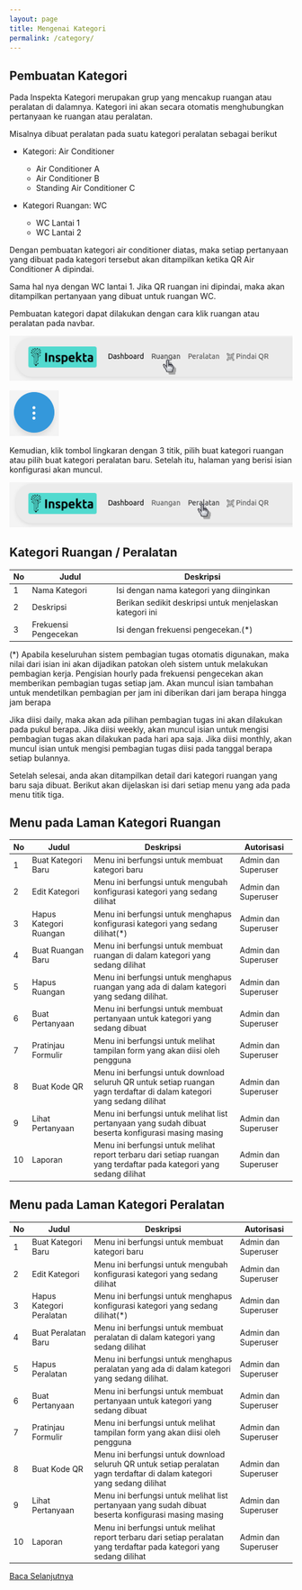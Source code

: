 ```yaml
---
layout: page
title: Mengenai Kategori
permalink: /category/
---
```


## Pembuatan Kategori


Pada Inspekta Kategori merupakan grup yang mencakup ruangan atau peralatan di dalamnya. Kategori ini akan secara otomatis menghubungkan pertanyaan ke ruangan atau peralatan.

Misalnya dibuat peralatan pada suatu kategori peralatan sebagai berikut

* Kategori: Air Conditioner
  * Air Conditioner A
  * Air Conditioner B
  * Standing Air Conditioner C

* Kategori Ruangan: WC
  * WC Lantai 1
  * WC Lantai 2


Dengan pembuatan kategori air conditioner diatas, maka setiap pertanyaan yang dibuat pada kategori tersebut akan ditampilkan ketika QR Air Conditioner A dipindai. 

Sama hal nya dengan WC lantai 1. Jika QR ruangan ini dipindai, maka akan ditampilkan pertanyaan yang dibuat untuk ruangan WC.

Pembuatan kategori dapat dilakukan dengan cara klik ruangan atau peralatan pada navbar. 

![navbar_ruangan](/images/kategori_ruangan.png)


![navbar_ruangan](/images/kategori_peralatan.png)

Kemudian, klik tombol lingkaran dengan 3 titik, pilih buat kategori ruangan atau pilih buat kategori peralatan baru. Setelah itu, halaman yang berisi isian konfigurasi akan muncul.


![tombol3titik](/images/tomboltitik3.png)


## Kategori Ruangan / Peralatan

| No | Judul | Deskripsi |
|----|-------|-----------|
| 1  |    Nama Kategori   |      Isi dengan nama kategori yang diinginkan     |
| 2  |   Deskripsi    |     Berikan sedikit deskripsi untuk menjelaskan kategori ini      |
| 3  |    Frekuensi Pengecekan   |     Isi dengan frekuensi pengecekan.(*)      |

(*) Apabila keseluruhan sistem pembagian tugas otomatis digunakan, maka nilai dari isian ini akan dijadikan patokan oleh sistem untuk melakukan pembagian kerja.
Pengisian hourly pada frekuensi pengecekan akan memberikan pembagian tugas setiap jam. 
Akan muncul isian tambahan untuk mendetilkan pembagian per jam ini diberikan dari jam berapa hingga jam berapa

Jika diisi daily, maka akan ada pilihan pembagian tugas ini akan dilakukan pada pukul berapa. Jika diisi weekly, akan muncul isian untuk mengisi pembagian tugas akan dilakukan pada hari apa saja.
Jika diisi monthly, akan muncul isian untuk mengisi pembagian tugas diisi pada tanggal berapa setiap bulannya.

Setelah selesai, anda akan ditampilkan detail dari kategori ruangan yang baru saja dibuat. Berikut akan dijelaskan isi dari setiap menu yang ada pada menu titik tiga.

## Menu pada Laman Kategori Ruangan

| No | Judul | Deskripsi | Autorisasi |
|----|-------|-----------|-----------|
| 1  |    Buat Kategori Baru   | Menu ini berfungsi untuk membuat kategori baru |Admin dan Superuser|
| 2  |   Edit Kategori    | Menu ini berfungsi untuk mengubah konfigurasi kategori yang sedang dilihat| Admin dan Superuser|
| 3  |   Hapus Kategori Ruangan    |Menu ini berfungsi untuk menghapus konfigurasi kategori yang sedang dilihat(*)| Admin dan Superuser|
| 4  |   Buat Ruangan Baru   |Menu ini berfungsi untuk membuat ruangan di dalam kategori yang sedang dilihat|Admin dan Superuser|
| 5  |   Hapus Ruangan    |Menu ini berfungsi untuk menghapus ruangan yang ada di dalam kategori yang sedang dilihat.|Admin dan Superuser|
| 6  |   Buat Pertanyaan    |Menu ini berfungsi untuk  membuat pertanyaan untuk kategori yang sedang dibuat|Admin dan Superuser|
| 7  |   Pratinjau Formulir    |Menu ini berfungsi untuk melihat tampilan form yang akan diisi oleh pengguna|Admin dan Superuser|
| 8  |   Buat Kode QR   |Menu ini berfungsi untuk download seluruh QR untuk setiap ruangan yagn terdaftar di dalam kategori yang sedang dilihat|Admin dan Superuser|
| 9  |   Lihat Pertanyaan   |Menu ini berfungsi untuk melihat list pertanyaan yang sudah dibuat beserta konfigurasi masing masing|Admin dan Superuser|
| 10  |   Laporan   |Menu ini berfungsi untuk melihat report terbaru dari setiap ruangan yang terdaftar pada kategori yang sedang dilihat|Admin dan Superuser|


## Menu pada Laman Kategori Peralatan

| No | Judul | Deskripsi | Autorisasi |
|----|-------|-----------|-----------|
| 1  |    Buat Kategori Baru   | Menu ini berfungsi untuk membuat kategori baru |Admin dan Superuser|
| 2  |   Edit Kategori    | Menu ini berfungsi untuk mengubah konfigurasi kategori yang sedang dilihat| Admin dan Superuser|
| 3  |   Hapus Kategori Peralatan    |Menu ini berfungsi untuk menghapus konfigurasi kategori yang sedang dilihat(*)| Admin dan Superuser|
| 4  |   Buat Peralatan Baru   |Menu ini berfungsi untuk membuat peralatan di dalam kategori yang sedang dilihat|Admin dan Superuser|
| 5  |   Hapus Peralatan    |Menu ini berfungsi untuk menghapus peralatan yang ada di dalam kategori yang sedang dilihat.|Admin dan Superuser|
| 6  |   Buat Pertanyaan    |Menu ini berfungsi untuk  membuat pertanyaan untuk kategori yang sedang dibuat|Admin dan Superuser|
| 7  |   Pratinjau Formulir    |Menu ini berfungsi untuk melihat tampilan form yang akan diisi oleh pengguna|Admin dan Superuser|
| 8  |   Buat Kode QR   |Menu ini berfungsi untuk download seluruh QR untuk setiap peralatan yagn terdaftar di dalam kategori yang sedang dilihat|Admin dan Superuser|
| 9  |   Lihat Pertanyaan   |Menu ini berfungsi untuk melihat list pertanyaan yang sudah dibuat beserta konfigurasi masing masing|Admin dan Superuser|
| 10  |   Laporan   |Menu ini berfungsi untuk melihat report terbaru dari setiap peralatan yang terdaftar pada kategori yang sedang dilihat|Admin dan Superuser|


[Baca Selanjutnya](/rooms)

